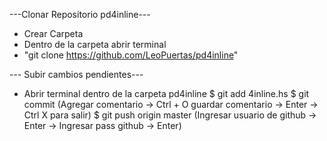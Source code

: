 
---Clonar Repositorio pd4inline---

- Crear Carpeta
- Dentro de la carpeta abrir terminal
- "git clone https://github.com/LeoPuertas/pd4inline"


--- Subir cambios pendientes---
- Abrir terminal dentro de la carpeta pd4inline
	$ git add 4inline.hs
	$ git commit (Agregar comentario -> Ctrl + O guardar comentario -> Enter -> Ctrl X para salir)
	$ git push origin master (Ingresar usuario de github -> Enter -> Ingresar pass github -> Enter) 
